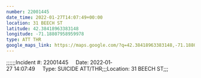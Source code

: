 ```yaml
---
number: 22001445
date_time: 2022-01-27T14:07:49+00:00
location: 31 BEECH ST
latitude: 42.38418963383148
longitude: -71.18807958959978
type: ATT THR
google_maps_link: https://maps.google.com/?q=42.38418963383148,-71.18807958959978
---
```


;;;;;;Incident #: 22001445     Date: 2022‐01‐27 14:07:49     Type: SUICIDE ATT/THR;;;Location: 31 BEECH ST;;;
